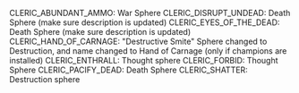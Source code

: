 CLERIC_ABUNDANT_AMMO: War Sphere
CLERIC_DISRUPT_UNDEAD: Death Sphere (make sure description is updated)
CLERIC_EYES_OF_THE_DEAD: Death Sphere (make sure description is updated)
CLERIC_HAND_OF_CARNAGE: "Destructive Smite" Sphere changed to Destruction, and name changed to Hand of Carnage (only if champions are installed)
CLERIC_ENTHRALL: Thought sphere
CLERIC_FORBID: Thought Sphere
CLERIC_PACIFY_DEAD: Death Sphere
CLERIC_SHATTER: Destruction sphere


